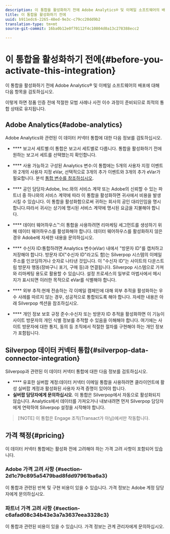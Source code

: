 ```yaml
---
description: 이 통합을 활성화하기 전에 Adobe Analytics® 및 이메일 소프트웨어의 배포에 대해 다음 항목을 검토하십시오.
title: 이 통합을 활성화하기 전에
uuid: b911edc6-2265-48ed-9e3c-c79cc20dd9b2
translation-type: tm+mt
source-git-commit: 16ba0b12e0f70112f4c10804d0a13c278388ecc2

---
```



# 이 통합을 활성화하기 전에{#before-you-activate-this-integration}

이 통합을 활성화하기 전에 Adobe Analytics® 및 이메일 소프트웨어의 배포에 대해 다음 항목을 검토하십시오.

이렇게 하면 정품 인증 전에 적절한 모범 사례나 사전 이수 과정이 준비되므로 최적의 통합 상태로 유지됩니다.

## Adobe Analytics{#adobe-analytics}

Adobe Analytics와 관련된 이 데이터 커넥터 통합에 대한 다음 정보를 검토하십시오.

* **** 보고서 세트별:이 통합은 보고서 세트별로 다릅니다. 통합을 활성화하기 전에 원하는 보고서 세트를 선택했는지 확인합니다.
* **** 사용 가능하고 구성된 Analytics 변수:이 통합에는 5개의 사용자 지정 이벤트와 2개의 사용자 지정 eVar, 선택적으로 3개의 추가 이벤트와 3개의 추가 eVar가 필요합니다. 분석 [통합 변수를 참조하십시오](/help/import/data-connectors/silverpop-overview/silverpop-variables.md).

* **** 공인 담당자:Adobe, Inc.와의 서비스 계약 또는 Adobe의 신뢰할 수 있는 파트너 중 하나와의 서비스 계약에 따라 이 통합을 활성화하면 귀사에서 비용을 발생시킬 수 있습니다. 이 통합을 활성화함으로써 귀하는 회사의 공인 대리인임을 명시합니다.따라서 귀사는 상기에 명시된 서비스 계약에 명시된 요금을 지불해야 합니다.
* **** 데이터 웨어하우스™:이 통합을 사용하려면 리마케팅 세그먼트를 생성하기 위해 데이터 웨어하우스를 활성화해야 합니다. 데이터 웨어하우스를 활성화하지 않은 경우 Adobe에 자세한 내용을 문의하십시오.
* **** 수신자 ID:통합하려면 Analytics 변수(eVar) 내에서 "방문자 ID"를 캡처하고 저장해야 합니다. 방문자 ID("수신자 ID"라고도 함)는 Silverpop 시스템의 이메일 주소를 인코딩하거나 숫자로 나타낸 것입니다. 이 "수신자 ID"는 사이트의 다운스트림 방문자 행동(장바구니 포기, 구매 등)과 연결됩니다. Silverpop 시스템으로 가져와 리마케팅 용도로 활용할 수 있습니다. 설정 프로세스의 일부로 마법사에서 메시지가 표시되면 이러한 목적으로 eVar를 식별해야 합니다.
* **** 외부 추적:현재 전송하는 각 이메일 캠페인에 대해 외부 추적을 활성화하는 우수 사례를 따르지 않는 경우, 성공적으로 통합되도록 해야 합니다. 자세한 내용은 아래 Silverpop 섹션을 참조하십시오.
* **** 개인 정보 보호 규정 준수:수신자 또는 방문자 ID 추적을 활성화하면 이 기능이 사이트 방문자의 개인 식별 정보를 추적할 수 있음을 이해해야 합니다. 여기에는 사이트 방문자에 대한 통지, 동의 등 조직에서 적절한 절차를 구현해야 하는 개인 정보가 포함됩니다.

## Silverpop 데이터 커넥터 통합{#silverpop-data-connector-integration}

Silverpop과 관련된 이 데이터 커넥터 통합에 대한 다음 정보를 검토하십시오.

* **** 유효한 실버팝 계정:데이터 커넥터 이메일 통합을 사용하려면 클라이언트에 활성 실버팝 계정과 활성화된 사용자 자격 증명이 있어야 합니다.
* **실버팝 담당자에게 문의하십시오**. 이 통합은 Silverpop에서 자동으로 활성화되지 않습니다. Analytics에서 데이터를 가져오거나 내보내려면 먼저 Silverpop 담당자에게 연락하여 Silverpop 설정을 시작해야 합니다.

> [!NOTE] 이 통합은 Engage 조직(Transact가 아님)에서만 작동합니다.

## 가격 책정{#pricing}

이 데이터 커넥터 통합에는 활성화 전에 고려해야 하는 가격 고려 사항이 포함되어 있습니다.

### Adobe 가격 고려 사항 {#section-2d1c79c895a5479bad8fdd97961ba6a3}

이 통합과 관련된 반복 및 구현 비용이 있을 수 있습니다. 가격 정보는 Adobe 계정 담당자에게 문의하십시오.

### 파트너 가격 고려 사항 {#section-c6afad08c34b43e3a7a3637eea3328c3}

이 통합과 관련된 비용이 있을 수 있습니다. 가격 정보는 관계 관리자에게 문의하십시오.
